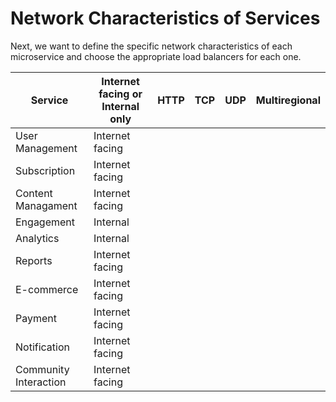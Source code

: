 # Network Characteristics of Services

Next, we want to define the specific network characteristics of each microservice and choose the 
appropriate load balancers for each one.

| Service | Internet facing or Internal only | HTTP | TCP | UDP | Multiregional |
| ------- | -------------------------------- | ---- | --- | --- | ------------- |
| User Management| Internet facing |
| Subscription | Internet facing |
| Content Managament | Internet facing |
| Engagement | Internal |
| Analytics | Internal |
| Reports | Internet facing |
| E-commerce | Internet facing |
| Payment | Internet facing |
| Notification | Internet facing |
| Community Interaction | Internet facing |

